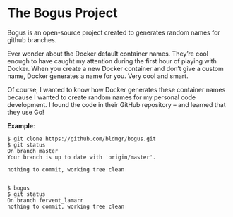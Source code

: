 The Bogus Project
================

Bogus is an open-source project created to generates random names for github branches.

Ever wonder about the Docker default container names. They’re cool enough to have caught my attention during the first hour of playing with Docker.  When you create a new Docker container and don’t give a custom name, Docker generates a name for you. Very cool and smart.

Of course, I wanted to know how Docker generates these container names because I wanted to create random names for my personal code development. I found the code in their GitHub repository – and learned that they use Go!

**Example**:

    $ git clone https://github.com/bldmgr/bogus.git
    $ git status
    On branch master
    Your branch is up to date with 'origin/master'.

    nothing to commit, working tree clean


    $ bogus
    $ git status
    On branch fervent_lamarr
    nothing to commit, working tree clean
